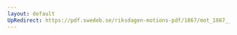 ```yaml
---
layout: default
UpRedirect: https://pdf.swedeb.se/riksdagen-motions-pdf/1867/mot_1867__ak__00261.pdf
---
```

